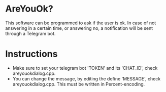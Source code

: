 # AreYouOk?
This software can be programmed to ask if the user is ok. In case of not answering in a certain time, or answering no, a notification will be sent through a Telegram bot.
# Instructions
* Make sure to set your telegram bot 'TOKEN' and its 'CHAT_ID', check areyouokdialog.cpp.
* You can change the message, by editing the define 'MESSAGE', check areyouokdialog.cpp. This must be written in Percent-encoding.


